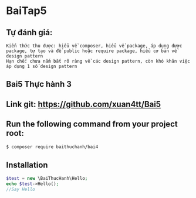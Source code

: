 # BaiTap5

## Tự đánh giá:
```
Kiến thức thu được: hiểu về composer, hiểu về package, áp dụng được package, tự tạo và để public hoặc require package, hiểu cơ bản về design pattern
Hạn chế: chưa nắm bắt rõ ràng về các design pattern, còn khó khăn việc áp dụng 1 số design pattern
```

## Bai5 Thực hành 3
## Link git: https://github.com/xuan4tt/Bai5
## Run the following command from your project root:

```bash
$ composer require baithuchanh/bai4
```

## Installation

```php
$test = new \BaiThucHanh\Hello;
echo $test->Hello();
//Say Hello
```
